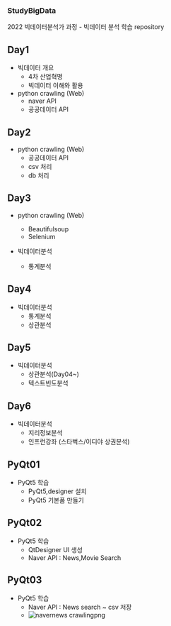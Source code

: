 ### StudyBigData
2022 빅데이터분석가 과정 - 빅데이터 분석 학습 repository

## Day1
- 빅데이터 개요
  - 4차 산업혁명
  - 빅데이터 이해와 활용
- python crawling (Web)
  - naver API
  - 공공데이터 API
 
## Day2
- python crawling (Web)
   - 공공데이터 API
    - csv 처리
    - db 처리


## Day3
- python crawling (Web)
  - Beautifulsoup
  - Selenium

- 빅데이터분석
  - 통계분석

## Day4
- 빅데이터분석
  - 통계분석
  - 상관분석
 

## Day5
- 빅데이터분석
  - 상관분석(Day04~)
  - 텍스트빈도분석

## Day6
- 빅데이터분석
  - 지리정보분석
  - 인프런강좌 (스타벅스/이디야 상권분석)

## PyQt01
- PyQt5 학습
  - PyQt5,designer 설치
  - PyQt5 기본폼 만들기
  
## PyQt02
- PyQt5 학습
  - QtDesigner UI 생성
  - Naver API : News,Movie Search

## PyQt03
- PyQt5 학습
  - Naver API : News search ~ csv 저장
  - ![navernews crawlingpng](https://user-images.githubusercontent.com/108312161/185272714-f1794c06-ce03-49c7-9088-3570adb27331.png)

